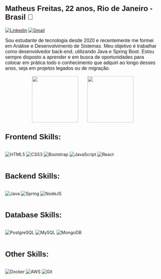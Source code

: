 <div style="box-sizing: border-box; width: 100%;">
  <h2 style="font-weight: 700; font-size: 24px; font-family: Verdana, sans-serif">
    Matheus Freitas, 22 anos, Rio de Janeiro - Brasil 👋
  </h2>

  [![Linkedin](https://img.shields.io/badge/LinkedIn-0077B5?style=for-the-badge&logo=linkedin&logoColor=white)](https://www.linkedin.com/in/matheus-freitas-0b27a8217/)
  [![Gmail](https://img.shields.io/badge/Gmail-D14836?style=for-the-badge&logo=gmail&logoColor=white)](https://mail.google.com/mail/u/0/#inbox?compose=new)

<p style="font-weight: 400; font-size: 16px; font-family: Verdana, sans-serif;">
  Sou estudante de tecnologia desde 2020 e recentemente me formei em Análise e Desenvolvimento de Sistemas. Meu objetivo é trabalhar como desenvolvedor back-end, utilizando Java e Spring Boot. Estou sempre disposto a aprender e em busca de oportunidades para colocar em prática todo o conhecimento que adquiri ao longo desses anos, seja em projetos legados ou de migração.
</p>

<div style="display: flex; flex-direction: row; justify-content:center; width: 100%;">
  <a href="https://github.com/anuraghazra/github-readme-stats">
    <img height="150" align="center" src="https://github-readme-stats.vercel.app/api/top-langs/?username=freitas022&layout=compact&theme=dark" />
  </a>
  <a href="https://github.com/anuraghazra/convoychat" style="padding-left: 30px;">
    <img height="150" align="center" src="https://github-readme-stats.vercel.app/api?username=freitas022&show_icons=true&theme=dark" />
  </a>
</div>
<div style="display: flex; flex-direction: column; width: 100%;">
  <h2 style="font-weight: 700; font-size: 24px; font-family: Verdana, sans-serif">
    Frontend Skills:
  </h2>

  ![HTML5](https://img.shields.io/badge/HTML5-%23000f?style=for-the-badge&logo=html5&logoColor=white)
  ![CSS3](https://img.shields.io/badge/CSS3-%23000f?style=for-the-badge&logo=css3&logoColor=white)
  ![Bootstrap](https://img.shields.io/badge/Bootstrap-%23000f?style=for-the-badge&logo=bootstrap&logoColor=white)
  ![JavaScript](https://img.shields.io/badge/JavaScript-%23000f?style=for-the-badge&logo=javascript&logoColor=white)
  ![React](https://img.shields.io/badge/React-%23000f?style=for-the-badge&logo=react&logoColor=white)

  <h2 style="font-weight: 700; font-size: 24px; font-family: Verdana, sans-serif">
    Backend Skills:
  </h2>

  ![Java](https://img.shields.io/badge/java-%23000f.svg?style=for-the-badge&logo=openjdk&logoColor=white)
  ![Spring](https://img.shields.io/badge/Spring-%23000f?style=for-the-badge&logo=spring&logoColor=white)
  ![NodeJS](https://img.shields.io/badge/node.js-%23000f?style=for-the-badge&logo=node.js&logoColor=white)

  <h2 style="font-weight: 700; font-size: 24px; font-family: Verdana, sans-serif">
    Database Skills:
  </h2>

  ![PostgreSQL](https://img.shields.io/badge/PostgreSQL-%23000f?style=for-the-badge&logo=postgresql&logoColor=white)
  ![MySQL](https://img.shields.io/badge/mysql-%23000f.svg?style=for-the-badge&logo=mysql&logoColor=white)
  ![MongoDB](https://img.shields.io/badge/MongoDB-%23000f?style=for-the-badge&logo=mongodb&logoColor=white)

  <h2 style="font-weight: 700; font-size: 24px; font-family: Verdana, sans-serif">
    Other Skills:
  </h2>

  ![Docker](https://img.shields.io/badge/docker-%23000f.svg?style=for-the-badge&logo=docker&logoColor=white)
  ![AWS](https://img.shields.io/badge/AWS-%23000f.svg?style=for-the-badge&logo=amazon-aws&logoColor=white)
  ![Git](https://img.shields.io/badge/git-%23000f.svg?style=for-the-badge&logo=git&logoColor=white)

</div>
</div>
